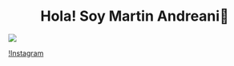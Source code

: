 <div align='center'>
<h1 align= 'center' >Hola! Soy Martin Andreani👋</h1>
</div>
<img src='https://imgur.com/yrcWC3C.png'>

[!Instagram](https://img.shields.io/badge/Instagram-E4405F?style=for-the-badge&logo=instagram&logoColor=white)
